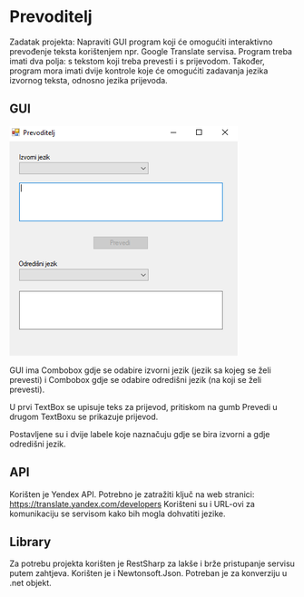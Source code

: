 # Prevoditelj

Zadatak projekta: 
Napraviti GUI program koji će omogućiti interaktivno prevođenje teksta korištenjem npr. Google Translate servisa.
Program treba imati dva polja: s tekstom koji treba prevesti i s prijevodom. 
Također, program mora imati dvije kontrole koje će omogućiti zadavanja jezika izvornog teksta, odnosno jezika prijevoda.

## GUI
![alt tag](https://github.com/anamarija123/Prevoditelj/blob/master/prevoditelj.PNG)

GUI ima Combobox gdje se odabire izvorni jezik (jezik sa kojeg se želi prevesti) i Combobox gdje se odabire odredišni jezik (na koji se želi prevesti).

U prvi TextBox se upisuje teks za prijevod, pritiskom na gumb Prevedi u drugom TextBoxu se prikazuje prijevod.

Postavljene su i dvije labele koje naznačuju gdje se bira izvorni a gdje odredišni jezik.

## API
Korišten je Yendex API. Potrebno je zatražiti ključ na web stranici: https://translate.yandex.com/developers
Korišteni su i URL-ovi za komunikaciju se servisom kako bih mogla dohvatiti jezike.

## Library
Za potrebu projekta korišten je RestSharp za lakše i brže pristupanje servisu putem zahtjeva.
Korišten je i Newtonsoft.Json. Potreban je za konverziju u .net objekt.

